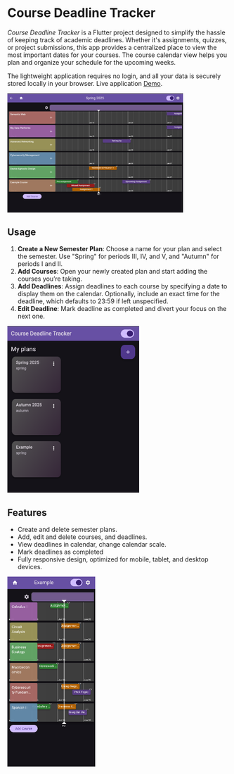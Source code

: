 # Course Deadline Tracker

_Course Deadline Tracker_ is a Flutter project designed to simplify the hassle of keeping track of academic deadlines. Whether it's assignments, quizzes, or project submissions, this app provides a centralized place to view the most important dates for your courses. The course calendar view helps you plan and organize your schedule for the upcoming weeks.

The lightweight application requires no login, and all your data is securely stored locally in your browser.
Live application [Demo](https://flutter-course-tracker.web.app/).

<img src="./images/image1.PNG" alt="Course Deadline Tracker Screenshot" width="400"/>

## Usage

1. **Create a New Semester Plan**: Choose a name for your plan and select the semester. Use "Spring" for periods III, IV, and V, and "Autumn" for periods I and II.
2. **Add Courses**: Open your newly created plan and start adding the courses you’re taking.
3. **Add Deadlines**: Assign deadlines to each course by specifying a date to display them on the calendar. Optionally, include an exact time for the deadline, which defaults to 23:59 if left unspecified.
4. **Edit Deadline**: Mark deadline as completed and divert your focus on the next one.

<img src="./images/image4.PNG" alt="Course Deadline Tracker Screenshot" width="300"/>

## Features

- Create and delete semester plans.
- Add, edit and delete courses, and deadlines.
- View deadlines in calendar, change calendar scale.
- Mark deadlines as completed
- Fully responsive design, optimized for mobile, tablet, and desktop devices.

<img src="./images/image3.PNG" alt="Course Deadline Tracker Screenshot" width="200"/>

